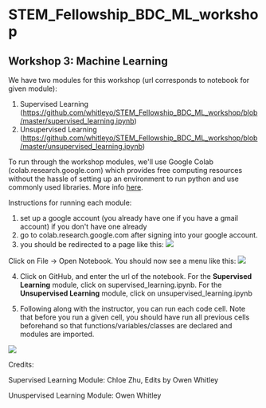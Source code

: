 # STEM_Fellowship_BDC_ML_workshop
## Workshop 3: Machine Learning

We have two modules for this workshop (url corresponds to notebook for given module):

1) Supervised Learning (https://github.com/whitleyo/STEM_Fellowship_BDC_ML_workshop/blob/master/supervised_learning.ipynb)
2) Unsupervised Learning (https://github.com/whitleyo/STEM_Fellowship_BDC_ML_workshop/blob/master/unsupervised_learning.ipynb)

To run through the workshop modules, we'll use Google Colab (colab.research.google.com) which provides free computing resources without the hassle of setting up an environment to run python and use commonly used libraries. More info [here](https://research.google.com/colaboratory/faq.html).

Instructions for running each module:
1) set up a google account (you already have one if you have a gmail account) if you don't have one already
2) go to colab.research.google.com after signing into your google account.
3) you should be redirected to a page like this:
![](https://github.com/whitleyo/STEM_Fellowship_BDC_ML_workshop/blob/master/img/code_cell_ex.png)

  Click on File -> Open Notebook. You should now see a menu like this:
  ![](https://github.com/whitleyo/STEM_Fellowship_BDC_ML_workshop/blob/master/img/colab_select_file.png)
 
4) Click on GitHub, and enter the url of the notebook. For the __Supervised Learning__ module, click on supervised_learning.ipynb. For the __Unsupervised Learning__ module, click on unsupervised_learning.ipynb

5) Following along with the instructor, you can run each code cell. Note that before you run a given cell, you should have run all previous cells beforehand so that functions/variables/classes are declared and modules are imported.

![](https://github.com/whitleyo/STEM_Fellowship_BDC_ML_workshop/blob/master/img/code_cell_ex.png)


Credits:

Supervised Learning Module: Chloe Zhu, Edits by Owen Whitley

Unuspervised Learning Module: Owen Whitley

